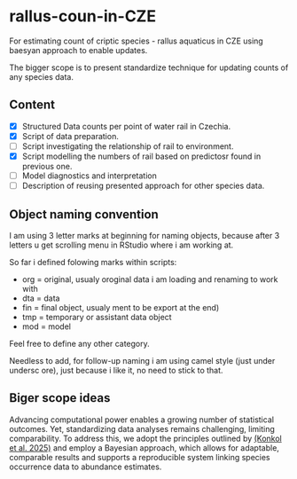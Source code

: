 # rallus-coun-in-CZE
For estimating count of criptic species - rallus aquaticus in CZE using baesyan approach to enable updates.

The bigger scope is to present standardize technique for updating counts of any species data. 

## Content

- [x] Structured Data counts per point of water rail in Czechia.
- [x] Script of data preparation.
- [ ] Script investigating the relationship of rail to environment.
- [x] Script modelling the numbers of rail based on predictosr found in previous one.
- [ ] Model diagnostics and interpretation
- [ ] Description of reusing presented approach for other species data.

## Object naming convention

I am using 3 letter marks at beginning for naming objects, because after 3
letters u get scrolling menu in RStudio where i am working at.

So far i defined folowing marks within scripts:
* org = original, usualy oroginal data i am loading and renaming to work with
* dta = data
* fin = final object, usualy ment to be export at the end)
* tmp = temporary or assistant data object
* mod = model

Feel free to define any other category.

Needless to add, for follow-up naming i am using camel style (just under undersc
ore), just because i like it, no need to stick to that.

## Biger scope ideas

Advancing computational power enables a growing number of statistical outcomes.
Yet, standardizing data analyses remains challenging, limiting comparability. 
To address this, we adopt the principles outlined by [(Konkol et al. 2025)](https://open-research-europe.ec.europa.eu/articles/5-123)
and employ a Bayesian approach, which allows for adaptable, comparable results and
supports a reproducible system linking species occurrence data to abundance estimates.


